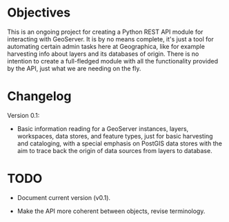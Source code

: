 Objectives
==========

This is an ongoing project for creating a Python REST API module for interacting with GeoServer. It is by no means complete, it's just a tool for automating certain admin tasks here at Geographica, like for example harvesting info about layers and its databases of origin. There is no intention to create a full-fledged module with all the functionality provided by the API, just what we are needing on the fly.

Changelog
=========

Version 0.1:

- Basic information reading for a GeoServer instances, layers, workspaces, data stores, and feature types, just for basic harvesting and cataloging, with a special emphasis on PostGIS data stores with the aim to trace back the origin of data sources from layers to database.

TODO
====

- Document current version (v0.1).

- Make the API more coherent between objects, revise terminology.

